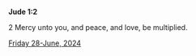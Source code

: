 **Jude 1:2**

2 Mercy unto you, and peace, and love, be multiplied.

[Friday 28-June, 2024](https://getbible.life/kjv/Jude/1/2)
